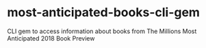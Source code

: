 # most-anticipated-books-cli-gem
CLI gem to access information about books from The Millions Most Anticipated 2018 Book Preview
